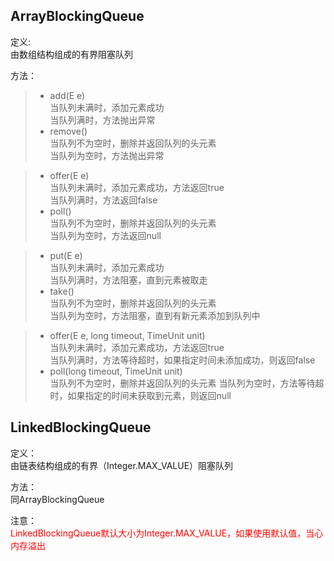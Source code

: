 ## ArrayBlockingQueue

定义:  
由数组结构组成的有界阻塞队列  

方法：  
>- add(E e)  
>   当队列未满时，添加元素成功  
>   当队列满时，方法抛出异常
>- remove()  
>   当队列不为空时，删除并返回队列的头元素  
>   当队列为空时，方法抛出异常
 
 
>- offer(E e)   
>   当队列未满时，添加元素成功，方法返回true  
>   当队列满时，方法返回false
>- poll()  
>   当队列不为空时，删除并返回队列的头元素  
>   当队列为空时，方法返回null


>- put(E e)   
>   当队列未满时，添加元素成功  
>   当队列满时，方法阻塞，直到元素被取走
>- take()  
>   当队列不为空时，删除并返回队列的头元素  
>   当队列为空时，方法阻塞，直到有新元素添加到队列中


>- offer(E e, long timeout, TimeUnit unit)  
>   当队列未满时，添加元素成功，方法返回true  
>   当队列满时，方法等待超时，如果指定时间未添加成功，则返回false
>- poll(long timeout, TimeUnit unit)  
>   当队列不为空时，删除并返回队列的头元素 
>   当队列为空时，方法等待超时，如果指定的时间未获取到元素，则返回null


## LinkedBlockingQueue
定义：  
由链表结构组成的有界（Integer.MAX_VALUE）阻塞队列

方法：  
同ArrayBlockingQueue

注意：  
<font color="red">
LinkedBlockingQueue默认大小为Integer.MAX_VALUE，如果使用默认值，当心内存溢出
</font>